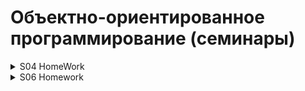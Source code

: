 # Объектно-ориентированное программирование (семинары)

<details>
<summary>S04 HomeWork</summary>

<p> <a href="https://github.com/zzergAtStage/GB_OOP_3925/tree/S04_refactoring_intoT" title="S04"> https://github.com/zzergAtStage/GB_OOP_3925/blob/S04_refactoring_intoT/src/main/java/oop/seminars/s04/studentapp/App.java </a>


(Задача со *) Переписать иерархию User->Student/Teacher/Emploee в иерархию обобщенных типов.
</p>
</details>

<details>
<summary>S06 Homework </summary>
<p> <a href="https://github.com/zzergAtStage/GB_OOP_3925/edit/S06_refactoring_SOLID" title="S06">
https://github.com/zzergAtStage/GB_OOP_3925/tree/S06_refactoring_SOLID/src/main/java/oop/seminars/s06/solid


Базовое задние:
1) Переписать код в соответствии с Single Responsibility Principle:  
2) Переписать код SpeedCalculation в соответствии с Open-Closed Principle:  
3) Переписать код в соответствии с Interface Segregation Principle:  

Задачи со *(подсказок нет!, это же сложные задания)
4) Переписать код в соответствии с Liskov Substitution Principle:
5) Переписать код в соответствии с Dependency Inversion Principle:

</p>
</details>

